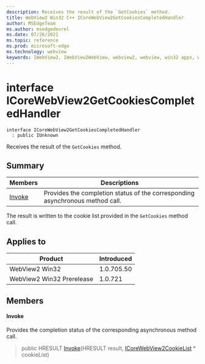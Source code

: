 ```yaml
---
description: Receives the result of the `GetCookies` method.
title: WebView2 Win32 C++ ICoreWebView2GetCookiesCompletedHandler
author: MSEdgeTeam
ms.author: msedgedevrel
ms.date: 07/26/2021
ms.topic: reference
ms.prod: microsoft-edge
ms.technology: webview
keywords: IWebView2, IWebView2WebView, webview2, webview, win32 apps, win32, edge, ICoreWebView2, ICoreWebView2Controller, browser control, edge html, ICoreWebView2GetCookiesCompletedHandler
---
```


# interface ICoreWebView2GetCookiesCompletedHandler

```
interface ICoreWebView2GetCookiesCompletedHandler
  : public IUnknown
```

Receives the result of the `GetCookies` method.

## Summary

 Members                        | Descriptions
--------------------------------|---------------------------------------------
[Invoke](#invoke) | Provides the completion status of the corresponding asynchronous method call.

The result is written to the cookie list provided in the `GetCookies` method call.

## Applies to

Product                         | Introduced
--------------------------------|---------------------------------------------
WebView2 Win32            |    1.0.705.50
WebView2 Win32 Prerelease |    1.0.721

## Members

#### Invoke

Provides the completion status of the corresponding asynchronous method call.

> public HRESULT [Invoke](#invoke)(HRESULT result, [ICoreWebView2CookieList](icorewebview2cookielist.md) * cookieList)

